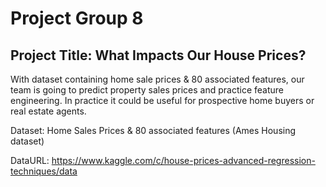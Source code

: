 # Project Group 8

## Project Title: What Impacts Our House Prices?

With dataset containing home sale prices & 80 associated features, our team is going to predict property sales prices and practice feature engineering. In practice it could be useful for prospective home buyers or real estate agents.

Dataset: Home Sales Prices & 80 associated features (Ames Housing dataset)

DataURL: https://www.kaggle.com/c/house-prices-advanced-regression-techniques/data
